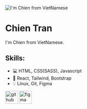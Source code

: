 ![I'm Chien from VietNamese](https://github.com/info-chientran/profile/blob/main/src/assets/images/facebook-cover.png?raw=true](https://scontent.fhan14-4.fna.fbcdn.net/v/t39.30808-6/335195138_1127925338603574_8119135034384403574_n.png?_nc_cat=102&ccb=1-7&_nc_sid=e3f864&_nc_ohc=KVAUi7NICisAX9TB6Cz&_nc_ht=scontent.fhan14-4.fna&oh=00_AfC5jfWmVegpnjhKpx64NTzdjHuPPSHTXIC9AagZpjIOzQ&oe=641B1448))

# Chien Tran
I'm Chien from VietNamese.

## Skills: 
* 💻 HTML, CSS(SASS), Javascript
* 📓 React, Tailwind, Bootstrap
* 💡 Linux, Git, Figma

[<img src='https://cdn.jsdelivr.net/npm/simple-icons@3.0.1/icons/github.svg' alt='github' height='40'>](https://github.com/https://github.com/info-chientran)  [<img src='https://cdn.jsdelivr.net/npm/simple-icons@3.0.1/icons/figma.svg' alt='figma' height='40'>](https://www.figma.com/files/recent?fuid=1001634276455748408)  
